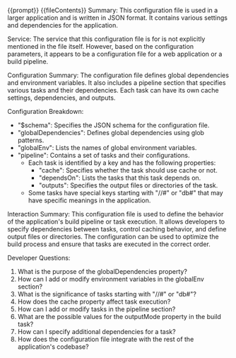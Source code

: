 {{prompt}}
{{fileContents}}
Summary:
This configuration file is used in a larger application and is written in JSON format. It contains various settings and dependencies for the application.

Service:
The service that this configuration file is for is not explicitly mentioned in the file itself. However, based on the configuration parameters, it appears to be a configuration file for a web application or a build pipeline.

Configuration Summary:
The configuration file defines global dependencies and environment variables. It also includes a pipeline section that specifies various tasks and their dependencies. Each task can have its own cache settings, dependencies, and outputs.

Configuration Breakdown:
- "$schema": Specifies the JSON schema for the configuration file.
- "globalDependencies": Defines global dependencies using glob patterns.
- "globalEnv": Lists the names of global environment variables.
- "pipeline": Contains a set of tasks and their configurations.
  - Each task is identified by a key and has the following properties:
    - "cache": Specifies whether the task should use cache or not.
    - "dependsOn": Lists the tasks that this task depends on.
    - "outputs": Specifies the output files or directories of the task.
  - Some tasks have special keys starting with "//#" or "db#" that may have specific meanings in the application.

Interaction Summary:
This configuration file is used to define the behavior of the application's build pipeline or task execution. It allows developers to specify dependencies between tasks, control caching behavior, and define output files or directories. The configuration can be used to optimize the build process and ensure that tasks are executed in the correct order.

Developer Questions:
1. What is the purpose of the globalDependencies property?
2. How can I add or modify environment variables in the globalEnv section?
3. What is the significance of tasks starting with "//#" or "db#"?
4. How does the cache property affect task execution?
5. How can I add or modify tasks in the pipeline section?
6. What are the possible values for the outputMode property in the build task?
7. How can I specify additional dependencies for a task?
8. How does the configuration file integrate with the rest of the application's codebase?